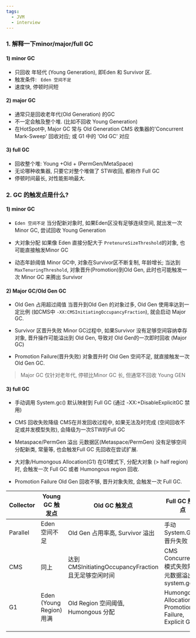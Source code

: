 ```yaml
---
tags:
  - JVM
  - interview
---
```

### 1. 解释一下minor/major/full GC
#### 1) minor GC
* 只回收 年轻代 (Young Generation), 即Eden 和 Survivor 区.
* 触发条件: ` Eden 空间不足`
* 速度快, 停顿时间短

#### 2) major GC
* 通常只是回收老年代(Old Generation) 的GC
* 不一定会触及整个堆. (比如不回收 Young Generation)
* 在HotSpot中, Major GC 常与 Old Generation CMS 收集器的'Concurrent Mark-Sweep'  回收对应;  或 G1 中的 'Old  GC' 对应


#### 3) full GC
* 回收整个堆:  Young +Old + (PermGen/MetaSpace)
* 无论哪种收集器, 只要它对整个堆做了 STW收回,  都称作 Full  GC
* 停顿时间最长,  对性能影响最大.


### 2. GC 的触发点是什么?
#### 1) minor GC
* `Eden 空间不足`
	当分配新对象时, 如果Eden区没有足够连续空间,  就出发一次Minor GC, 尝试回收 Young Generation
* 大对象分配
	如果像 Eden 直接分配大于 `PretenureSizeThreshold`的对象, 也可能直接触发Minor GC

* 动态年龄阈值
	Minor GC中, 对象在Survivor区不断复制, 年龄增长;  当达到 `MaxTenuringThreshold`, 对象晋升(Promotion)到Old Gen,  此时也可能触发一次 Minor GC 来腾出 Survivor

#### 2) Major GC/Old Gen GC
* Old Gen 占用超过阈值
	当晋升到Old Gen 的对象过多, Old Gen 使用率达到一定比例 (如CMS中 `-XX:CMSInitiatingOccupancyFraction`), 就会启动 Major GC.
* Survivor 区晋升失败
   Minor GC过程中, 如果Survivor 没有足够空间容纳幸存对象,  晋升操作可能溢出到 Old Gen,  导致对 Old Gen的一次即时回收 (Major GC)

* Promotion Failure(晋升失败)
	对象晋升时 Old Gen 空间不足, 就直接触发一次Old Gen GC.

> Major GC 仅针对老年代, 停顿比Minor GC 长, 但通常不回收 Young
>  GEN
#### 3) full  GC
* 手动调用 System.gc()
	默认映射到 Full GC (通过 -XX:+DisableExplicitGC 禁用)
* CMS 回收失败降级
  CMS在并发回收过程中, 如果无法及时完成 (空间回收不足或并发模型失败), 会降级为一次STW的Full GC
 * Metaspace/PermGen 溢出
	 元数据区(Metaspace/PermGen) 没有足够空间分配新类, 常量等, 也会触发Full GC 先回收在尝试扩展.
* 大对象/Humongous Allocation(G1)
	在G1模式下, 分配大对象 (> half region)时, 会触发一次 Full GC 或者 Humongous region 回收.

* Promotion Failure
	Old Gen 回收不够, 晋升对象失败,  会触发一次 Full GC.


| Collector | Young GC 触发点          | Old GC 触发点                               | Full GC 触发点                                          |
| --------- | --------------------- | ---------------------------------------- | ---------------------------------------------------- |
| Parallel  | Eden 空间不足             | Old Gen 占用率高, Survivor 溢出                | 手动System.GC(),  晋升失败                                 |
| CMS       | 同上                    | 达到CMSInitiatingOccupancyFraction且无足够空闲时间 | CMS Concurrent 模式失败降级, 元数据溢出, system.gc()            |
| G1        | Eden (Young Region)用满 | Old Region 空间阈值, Humongous 分配            | Humongous Allocation, Promotion Failure, Explicit GC |
|           |                       |                                          |                                                      |
|           |                       |                                          |                                                      |








